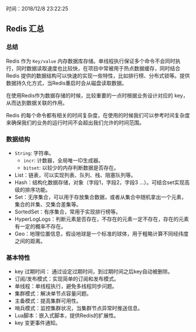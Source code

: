 时间：2018/12/8 23:22:25  

## Redis 汇总

### 总结  

Redis 作为 `Key/value` 内存数据库存储。单线程执行保证多个命令不会同时执行，同时数据读取速度也比较快，在项目中常被用于热点数据缓存，同时结合 Redis 提供的数据结构可以快速的实现一些特性，比如排行榜、分布式锁等。提供数据持久化方式，当Redis重启时会从磁盘读取数据。   

在使用Redis作为数据存储的时候，比较重要的一点时根据业务设计对应的 key，从而达到数据关联的作用。

Redis 的每个命令都有相关的时间复杂度，在使用的时候我们可以参考时间复杂度来确保我们的业务的运行时间不会超出我们允许的时间范围。

### 数据结构  

* `String`: 字符串。
	* `incr`: 计数器，全局唯一ID生成器。
	* `bitset`: 以较少的内存判断数据是否存在。
* List：链表，可以实现列表、队列、栈、阻塞队列等。
* Hash：结构化数据存储，对象（字段1，字段2，字段3 ...）。可结合set实现高级的排序功能。
* Set：无序集合，可以用于存放集合数据，或者从集合中随机拿出一个元素，集合的并集、交集合差集等。
* SortedSet：有序集合，常用于实现排行榜等。
* HyperLogLogs：判断元素是否存在，不存在的元素一定不存在，存在的元素有一定的概率不存在。
* Geo：地理位置信息，假设地球是一个标准的球体，用于粗略计算不同经纬度之间的距离。

### 基本特性   

* key 过期时间： 通过设定过期时间，到过期时间之后key自动被删除。
* 订阅/发布模式：实现简单的订阅和发布模式。
* 单线程：单线程执行，避免多线程同步问题。
* 集群模式：解决单节点容量问题。
* 主备模式：提高集群可用性。
* 哨兵模式：监控集群状况，当集群节点异常时推送信息。
* Lua脚本：嵌入式脚本，提供Redis的扩展性。
* key 变更事件通知。  



